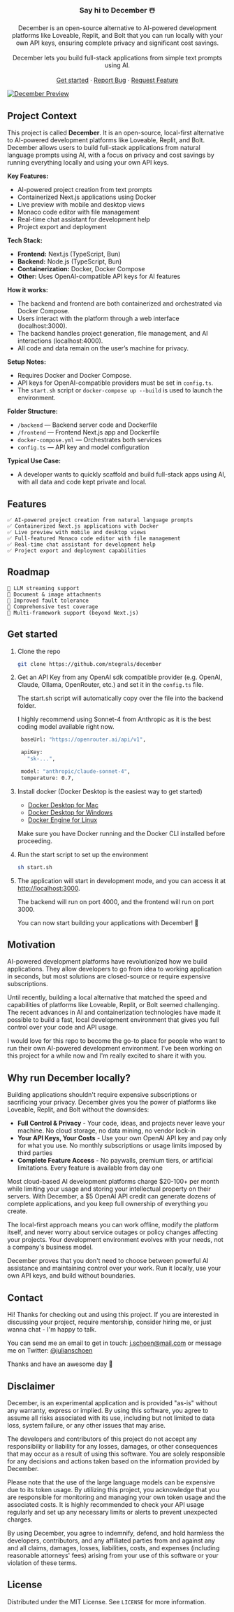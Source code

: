 <a name="readme-top"></a>

<div align="center">

<h3 align="center">Say hi to December ☃️</h3>

  <p align="center">
    December is an open-source alternative to AI-powered development platforms like Loveable, Replit, and Bolt that you can run locally with your own API keys, ensuring complete privacy and significant cost savings. 
    <br />
    <br />
    December lets you build full-stack applications from simple text prompts using AI.
    <br />
    <br />
    <a href="#get-started">Get started</a>
    ·
    <a href="https://github.com/ntegrals/december/issues/new?assignees=&labels=bug&projects=&template=bug_report.md&title=">Report Bug</a>
    ·
    <a href="https://github.com/ntegrals/december/issues/new?assignees=&labels=enhancement&projects=&template=feature_request.md&title=">Request Feature</a>

  </p>
</div>
<a href="https://github.com/ntegrals/december">
    <img src=".assets/preview.png" alt="December Preview">
  </a>

## Project Context

This project is called **December**. It is an open-source, local-first alternative to AI-powered development platforms like Loveable, Replit, and Bolt. December allows users to build full-stack applications from natural language prompts using AI, with a focus on privacy and cost savings by running everything locally and using your own API keys.

**Key Features:**
- AI-powered project creation from text prompts
- Containerized Next.js applications using Docker
- Live preview with mobile and desktop views
- Monaco code editor with file management
- Real-time chat assistant for development help
- Project export and deployment

**Tech Stack:**
- **Frontend:** Next.js (TypeScript, Bun)
- **Backend:** Node.js (TypeScript, Bun)
- **Containerization:** Docker, Docker Compose
- **Other:** Uses OpenAI-compatible API keys for AI features

**How it works:**
- The backend and frontend are both containerized and orchestrated via Docker Compose.
- Users interact with the platform through a web interface (localhost:3000).
- The backend handles project generation, file management, and AI interactions (localhost:4000).
- All code and data remain on the user’s machine for privacy.

**Setup Notes:**
- Requires Docker and Docker Compose.
- API keys for OpenAI-compatible providers must be set in `config.ts`.
- The `start.sh` script or `docker-compose up --build` is used to launch the environment.

**Folder Structure:**
- `/backend` — Backend server code and Dockerfile
- `/frontend` — Frontend Next.js app and Dockerfile
- `docker-compose.yml` — Orchestrates both services
- `config.ts` — API key and model configuration

**Typical Use Case:**
- A developer wants to quickly scaffold and build full-stack apps using AI, with all data and code kept private and local.

## Features

    ✅ AI-powered project creation from natural language prompts
    ✅ Containerized Next.js applications with Docker
    ✅ Live preview with mobile and desktop views
    ✅ Full-featured Monaco code editor with file management
    ✅ Real-time chat assistant for development help
    ✅ Project export and deployment capabilities

## Roadmap

    🔄 LLM streaming support
    🔄 Document & image attachments
    🔄 Improved fault tolerance
    🔄 Comprehensive test coverage
    🔄 Multi-framework support (beyond Next.js)

## Get started

1. Clone the repo

   ```sh
   git clone https://github.com/ntegrals/december
   ```

2. Get an API Key from any OpenAI sdk compatible provider (e.g. OpenAI, Claude, Ollama, OpenRouter, etc.) and set it in the `config.ts` file.

   The start.sh script will automatically copy over the file into the backend folder.

   I highly recommend using Sonnet-4 from Anthropic as it is the best coding model available right now.

   ```sh
    baseUrl: "https://openrouter.ai/api/v1",

    apiKey:
      "sk-...",

    model: "anthropic/claude-sonnet-4",
    temperature: 0.7,
   ```

3. Install docker (Docker Desktop is the easiest way to get started)

   - [Docker Desktop for Mac](https://www.docker.com/products/docker-desktop/)
   - [Docker Desktop for Windows](https://www.docker.com/products/docker-desktop/)
   - [Docker Engine for Linux](https://docs.docker.com/engine/install/)

   Make sure you have Docker running and the Docker CLI installed before proceeding.

4. Run the start script to set up the environment

   ```sh
   sh start.sh
   ```

5. The application will start in development mode, and you can access it at [http://localhost:3000](http://localhost:3000).

   The backend will run on port 4000, and the frontend will run on port 3000.

   You can now start building your applications with December! 🥳

<!-- ## Demo

You can test the December here: [https://december.ai](https://december.ai) -->

## Motivation

AI-powered development platforms have revolutionized how we build applications. They allow developers to go from idea to working application in seconds, but most solutions are closed-source or require expensive subscriptions.

Until recently, building a local alternative that matched the speed and capabilities of platforms like Loveable, Replit, or Bolt seemed challenging. The recent advances in AI and containerization technologies have made it possible to build a fast, local development environment that gives you full control over your code and API usage.

I would love for this repo to become the go-to place for people who want to run their own AI-powered development environment. I've been working on this project for a while now and I'm really excited to share it with you.

## Why run December locally?

Building applications shouldn't require expensive subscriptions or sacrificing your privacy. December gives you the power of platforms like Loveable, Replit, and Bolt without the downsides:

- **Full Control & Privacy** - Your code, ideas, and projects never leave your machine. No cloud storage, no data mining, no vendor lock-in
- **Your API Keys, Your Costs** - Use your own OpenAI API key and pay only for what you use. No monthly subscriptions or usage limits imposed by third parties
- **Complete Feature Access** - No paywalls, premium tiers, or artificial limitations. Every feature is available from day one

Most cloud-based AI development platforms charge $20-100+ per month while limiting your usage and storing your intellectual property on their servers. With December, a $5 OpenAI API credit can generate dozens of complete applications, and you keep full ownership of everything you create.

The local-first approach means you can work offline, modify the platform itself, and never worry about service outages or policy changes affecting your projects. Your development environment evolves with your needs, not a company's business model.

December proves that you don't need to choose between powerful AI assistance and maintaining control over your work. Run it locally, use your own API keys, and build without boundaries.

## Contact

Hi! Thanks for checking out and using this project. If you are interested in discussing your project, require mentorship, consider hiring me, or just wanna chat - I'm happy to talk.

You can send me an email to get in touch: j.schoen@mail.com or message me on Twitter: [@julianschoen](https://twitter.com/julianschoen)

Thanks and have an awesome day 👋

## Disclaimer

December, is an experimental application and is provided "as-is" without any warranty, express or implied. By using this software, you agree to assume all risks associated with its use, including but not limited to data loss, system failure, or any other issues that may arise.

The developers and contributors of this project do not accept any responsibility or liability for any losses, damages, or other consequences that may occur as a result of using this software. You are solely responsible for any decisions and actions taken based on the information provided by December.

Please note that the use of the large language models can be expensive due to its token usage. By utilizing this project, you acknowledge that you are responsible for monitoring and managing your own token usage and the associated costs. It is highly recommended to check your API usage regularly and set up any necessary limits or alerts to prevent unexpected charges.

By using December, you agree to indemnify, defend, and hold harmless the developers, contributors, and any affiliated parties from and against any and all claims, damages, losses, liabilities, costs, and expenses (including reasonable attorneys' fees) arising from your use of this software or your violation of these terms.

## License

Distributed under the MIT License. See `LICENSE` for more information.
